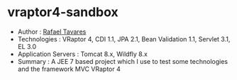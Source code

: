 # vraptor4-sandbox

<ul>
  <li>Author : <a href="https://github.com/rafaeltavares91">Rafael Tavares</a></li>
  <li>Technologies : VRaptor 4, CDI 1.1, JPA 2.1, Bean Validation 1.1, Servlet 3.1, EL 3.0</li>
  <li>Application Servers : Tomcat 8.x, Wildfly 8.x</li>
  <li>Summary : A JEE 7 based project which I use to test some technologies and the framework MVC VRaptor 4</li>
</ul>
